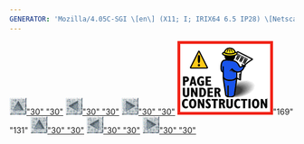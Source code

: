 ```yaml
---
GENERATOR: 'Mozilla/4.05C-SGI \[en\] (X11; I; IRIX64 6.5 IP28) \[Netscape\]'
---
```


[![](../images/arrow2.gif)"30"
"30"](mstkla.md#MODEL%20VERTEX) [![](../images/arrow3.gif)"30"
"30"](GeomEdge.md) [![](../images/arrow4.gif)"30"
"30"](utilities.md)
![](../images/construction14.gif)"169" "131"
[![](../images/arrow2.gif)"30"
"30"](mstkla.md#MODEL%20VERTEX) [![](../images/arrow3.gif)"30"
"30"](GeomEdge.md) [![](../images/arrow4.gif)"30"
"30"](utilities.md)
